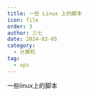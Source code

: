 ```yaml
---
title: 一些 Linux 上的脚本
icon: file
order: 3
author: 三七
date: 2024-03-05
category:
  - 计算机
tag:
  - vps
---
```


<!-- more --> 

一些linux上的脚本